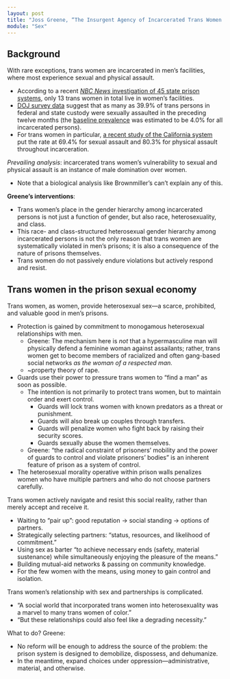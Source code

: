 ```yaml
---
layout: post
title: "Joss Greene, “The Insurgent Agency of Incarcerated Trans Women of Color”"
module: "Sex"
---
```


## Background

With rare exceptions, trans women are incarcerated in men’s facilities, where most experience sexual and physical assault.

- According to a recent [*NBC News* investigation of 45 state prison systems](https://www.nbcnews.com/feature/nbc-out/transgender-women-are-nearly-always-incarcerated-men-s-putting-many-n1142436), only 13 trans women in total live in women’s facilities.
- [DOJ survey data](https://bjs.ojp.gov/content/pub/pdf/svpjri1112.pdf#page=9) suggest that as many as 39.9% of trans persons in federal and state custody were sexually assaulted in the preceding twelve months (the [baseline prevalence](https://bjs.ojp.gov/content/pub/pdf/svpjri1112.pdf#page=9) was estimated to be 4.0% for all incarcerated persons).
- For trans women in particular, [a recent study of the California system](https://onlinelibrary.wiley.com/doi/abs/10.1111/1745-9125.12221) put the rate at 69.4% for sexual assault and 80.3% for physical assault throughout incarceration.

*Prevailing analysis*: incarcerated trans women’s vulnerability to sexual and physical assault is an instance of male domination over women.

- Note that a biological analysis like Brownmiller’s can’t explain any of this.

**Greene’s interventions**:

- Trans women’s place in the gender hierarchy among incarcerated persons is not just a function of gender, but also race, heterosexuality, and class.
- This race- and class-structured heterosexual gender hierarchy among incarcerated persons is not the only reason that trans women are systematically violated in men’s prisons; it is also a consequence of the nature of prisons themselves.
- Trans women do not passively endure violations but actively respond and resist.

## Trans women in the prison sexual economy

Trans women, as women, provide heterosexual sex—a scarce, prohibited, and valuable good in men’s prisons.

- Protection is gained by commitment to monogamous heterosexual relationships with men.
  - Greene: The mechanism here is *not* that a hypermasculine man will physically defend a feminine woman against assailants; rather, trans women get to become members of racialized and often gang-based social networks *as the woman of a respected man.*
  - ~property theory of rape.
- Guards use their power to pressure trans women to “find a man” as soon as possible.
  - The intention is not primarily to protect trans women, but to maintain order and exert control.
    - Guards will lock trans women with known predators as a threat or punishment.
    - Guards will also break up couples through transfers.
    - Guards will penalize women who fight back by raising their security scores.
    - Guards sexually abuse the women themselves.
  - Greene: “the radical constraint of prisoners’ mobility and the power of guards to control and violate prisoners’ bodies” is an inherent feature of prison as a system of control.
- The heterosexual morality operative within prison walls penalizes women who have multiple partners and who do not choose partners carefully.

Trans women actively navigate and resist this social reality, rather than merely accept and receive it.

- Waiting to “pair up”: good reputation -> social standing -> options of partners.
- Strategically selecting partners: “status, resources, and likelihood of commitment.”
- Using sex as barter “to achieve necessary ends (safety, material sustenance) while simultaneously enjoying the pleasure of the means.”
- Building mutual-aid networks & passing on community knowledge.
- For the few women with the means, using money to gain control and isolation.

Trans women’s relationship with sex and partnerships is complicated.

- “A social world that incorporated trans women into heterosexuality was a marvel to many trans women of color.”
- “But these relationships could also feel like a degrading necessity.”

What to do? Greene:

- No reform will be enough to address the source of the problem: the prison system is designed to demobilize, dispossess, and dehumanize.
- In the meantime, expand choices under oppression—administrative, material, and otherwise.